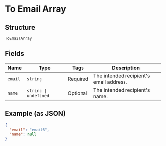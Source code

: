 
# To Email Array

## Structure

`ToEmailArray`

## Fields

| Name | Type | Tags | Description |
|  --- | --- | --- | --- |
| `email` | `string` | Required | The intended recipient's email address. |
| `name` | `string \| undefined` | Optional | The intended recipient's name. |

## Example (as JSON)

```json
{
  "email": "email6",
  "name": null
}
```


